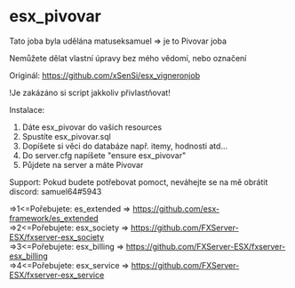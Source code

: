 # esx_pivovar
Tato joba byla udělána matuseksamuel => je to Pivovar joba

Nemůžete dělat vlastní úpravy bez mého vědomí, nebo označení

Originál: https://github.com/xSenSi/esx_vigneronjob

!Je zakázáno si script jakkoliv přivlastňovat!

Instalace:
1. Dáte esx_pivovar do vašich resources
2. Spustíte esx_pivovar.sql
3. Dopíšete si věci do databáze např. itemy, hodnosti atd...
4. Do server.cfg napíšete "ensure esx_pivovar"
5. Půjdete na server a máte Pivovar

Support:
Pokud budete potřebovat pomoct, neváhejte se na mě obrátit
discord: samuel64#5943

=>1<=Pořebujete: es_extended => https://github.com/esx-framework/es_extended                                                                                                       
=>2<=Pořebujete: esx_society => https://github.com/FXServer-ESX/fxserver-esx_society                                                                                               
=>3<=Pořebujete: esx_billing => https://github.com/FXServer-ESX/fxserver-esx_billing                                                                                               
=>4<=Pořebujete: esx_service => https://github.com/FXServer-ESX/fxserver-esx_service                                                                                               

